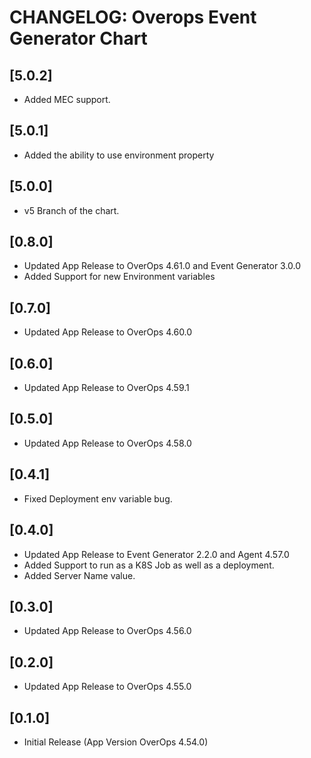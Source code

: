 # CHANGELOG: Overops Event Generator Chart

## [5.0.2]
- Added MEC support.

## [5.0.1]
- Added the ability to use environment property

## [5.0.0]
- v5 Branch of the chart.

## [0.8.0]
- Updated App Release to OverOps 4.61.0 and Event Generator 3.0.0
- Added Support for new Environment variables

## [0.7.0]
- Updated App Release to OverOps 4.60.0

## [0.6.0]
- Updated App Release to OverOps 4.59.1

## [0.5.0]
- Updated App Release to OverOps 4.58.0

## [0.4.1]
- Fixed Deployment env variable bug.

## [0.4.0]
- Updated App Release to Event Generator 2.2.0 and Agent 4.57.0
- Added Support to run as a K8S Job as well as a deployment.
- Added Server Name value.

## [0.3.0]
- Updated App Release to OverOps 4.56.0 

## [0.2.0]
- Updated App Release to OverOps 4.55.0

## [0.1.0]
- Initial Release (App Version OverOps 4.54.0)

